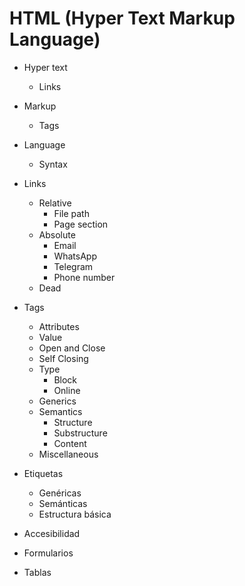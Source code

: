 # HTML (Hyper Text Markup Language)
* Hyper text
  - Links
* Markup
  - Tags
* Language
  - Syntax

* Links
  * Relative
    - File path
    - Page section
  * Absolute
    - Email
    - WhatsApp
    - Telegram
    - Phone number
  - Dead

* Tags
  - Attributes
  - Value
  - Open and Close
  - Self Closing
  * Type
    - Block
    - Online
  - Generics
  * Semantics
    - Structure
    - Substructure
    - Content
  - Miscellaneous

* Etiquetas
  - Genéricas
  - Semánticas
  - Estructura básica

- Accesibilidad

- Formularios
- Tablas
